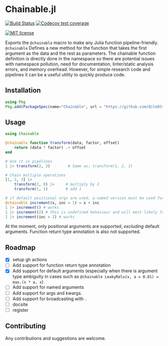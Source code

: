# Chainable.jl

[![Build Status](https://github.com/Qile0317/Chainable.jl/actions/workflows/CI.yml/badge.svg?branch=main)](https://github.com/Qile0317/Chainable.jl/actions/workflows/CI.yml?query=branch%3Amain)
[![Codecov test coverage](https://codecov.io/gh/Qile0317/Chainable.jl/branch/main/graph/badge.svg)](https://app.codecov.io/gh/Qile0317/Chainable.jl?branch=main)
<!-- [![Latest Release](https://img.shields.io/github/release/Qile0317/Chainable.jl.svg)](https://github.com/Qile0317/Chainable.jl/releases/latest)
[![Documentation](https://img.shields.io/badge/docs-stable-blue.svg)](https://qile0317.github.io/Chainable) -->
[![MIT license](https://img.shields.io/badge/license-MIT-green.svg)](https://github.com/Qile0317/Chainable.jl/LICENSE)

Exports the `@chainable` macro to make any Julia function pipeline-friendly. `@chainable` Defines a new method for the function that takes the first argument as the data and the rest as parameters. The chainable function definition is directly done in the namespace so there are potential issues with namespace pollution, need for documentation, linter/static analysis errors, and memory overhead. However, for simple research code and pipelines it can be a useful utility to quickly produce code.

## Installation

```julia
using Pkg
Pkg.add(PackageSpec(name="Chainable", url = "https://github.com/Qile0317/Chainable.jl.git"))
```

## Usage

```julia
using Chainable

@chainable function transform(data, factor, offset)
    return (data * factor) .+ offset
end

# Use it in pipelines
1 |> transform(2, 3)        # Same as: transform(1, 2, 3)

# Chain multiple operations
[1, 2, 3] |> 
    transform(2, 0) |>     # multiply by 2
    transform(1, 1)        # add 1

# if default positional args are used, a named version must be used for piping
@chainable increment(x, inc = 1) = x + inc
1 |> increment() # works
1 |> increment(2) # this is undefined behaviour and will most likely fail
1 |> increment(inc = 2) # works
```

At the moment, only positional arguments are supported, *excluding* default arguments. Function return type annotation is also not supported.

## Roadmap

- [x] setup gh actions
- [ ] Add support for function return type annotation
- [x] Add support for default arguments (especially when there is argument type ambiguity in cases such as `@chainable LeakyRelu(x, a = 0.01) = max.(x * a, x`)
- [ ] Add support for named arguments
- [ ] Add support for args and kwargs.
- [ ] Add support for broadcasting with `.`
- [ ] docsite
- [ ] register

## Contributing

Any contributions and suggestions are welcome.
